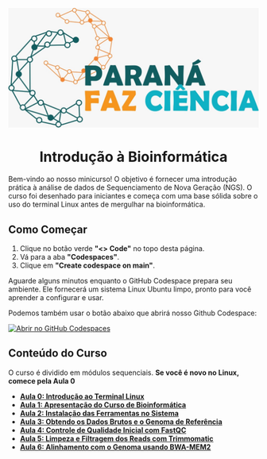 <p align="center">
  <img src="assets/logo.jpg" alt="Logotipo Paraná Faz Ciência" width="800"/>
</p>

<h1 align="center">Introdução à Bioinformática</h1>
Bem-vindo ao nosso minicurso! 
O objetivo é fornecer uma introdução prática à análise de dados de Sequenciamento de Nova Geração (NGS). 
O curso foi desenhado para iniciantes e começa com uma base sólida sobre o uso do terminal Linux antes de mergulhar na bioinformática.

## Como Começar

1.  Clique no botão verde **"<> Code"** no topo desta página.
2.  Vá para a aba **"Codespaces"**.
3.  Clique em **"Create codespace on main"**.

Aguarde alguns minutos enquanto o GitHub Codespace prepara seu ambiente. 
Ele fornecerá um sistema Linux Ubuntu limpo, pronto para você aprender a configurar e usar.

Podemos também usar o botão abaixo que abrirá nosso Github Codespace:

[![Abrir no GitHub Codespaces](https://github.com/codespaces/badge.svg)](https://codespaces.new/mlfalco-bioinfo/prfazciencia)


## Conteúdo do Curso

O curso é dividido em módulos sequenciais. **Se você é novo no Linux, comece pela Aula 0**

* [**Aula 0: Introdução ao Terminal Linux**](./tutorial/00_Introducao_ao_Terminal.md)
* [**Aula 1: Apresentação do Curso de Bioinformática**](./tutorial/01_Apresentacao_do_Curso.md)
* [**Aula 2: Instalação das Ferramentas no Sistema**](./tutorial/02_Instalacao_das_Ferramentas.md)
* [**Aula 3: Obtendo os Dados Brutos e o Genoma de Referência**](./tutorial/03_Obtendo_os_Dados.md)
* [**Aula 4: Controle de Qualidade Inicial com FastQC**](./tutorial/04_Controle_de_Qualidade_Inicial.md)
* [**Aula 5: Limpeza e Filtragem dos Reads com Trimmomatic**](./tutorial/05_Limpeza_e_Filtragem_dos_Reads.md)
* [**Aula 6: Alinhamento com o Genoma usando BWA-MEM2**](./tutorial/06_Alinhamento_com_o_Genoma.md)
